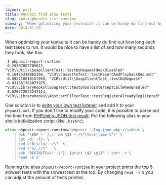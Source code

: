 ```yaml
---
layout: post
title: PHPUnit find slow tests
slug: /post/phpunit-test-runtime
summary: "When optimizing your testsuite it can be handy do find out how long each test takes to run. It would be nice to have a list of and how many seconds they took."
date: 2014-01-26
---
```


When optimizing your testsuite it can be handy do find out how long each test takes to run.
It would be nice to have a list of and how many seconds they took, like this:

     $ phpunit-report-runtime
     0.29307007789612, "VCR\\Util\\SoapClientTest::testDoRequestHookDisabled"
     0.16475319862366, "VCR\\CassetteTest::testRecordAndPlaybackRequest"
     0.092710018157959, "VCR\\Util\\SoapClientTest::testDoRequest"
     0.031861782073975, "VCR\\LibraryHooks\\SoapTest::testShouldInterceptCallWhenEnabled"
     0.026772022247314, "VCR\\LibraryHooks\\AbstractFilterTest::testRegisterAlreadyRegistered"

One solution is to [write your own test listener](http://stackoverflow.com/a/5218124/2618289) and add it to your `phpunit.xml`.
If you don't like to modify your code, it is possible to parse out the time from [PHPUnit's JSON test result](http://phpunit.de/manual/3.7/en/logging.html#logging.json). Put the following alias in your shells initialization script (like `.bashrc`).

```bash
alias phpunit-report-runtime="phpunit --log-json php://stdout \
    | awk '\$NF ~ '/,/' && \$1 ~ /\"(test|time)\"/' \
    | cut -d: -f2- \
    | sed \"N;s/\n/--/\"  \
    | sed \"s/,//\"   \
    | awk 'BEGIN{FS=\"--\"}; {print \$2 \$1}' | sort -r \
    | head -n 5"
```

Running the alias `phpunit-report-runtime` in your project prints the top 5 slowest tests with the slowest test at the top.
By changing `head -n 5` you can adjust the amount of tests printed.
